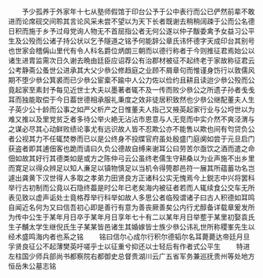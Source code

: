 <!-- { "loadSidebar": true } -->
　　予少孤养于外家年十七从塾师假馆于印台公予于公中表行而公已俨然前辈不敢进而论席砚交间聆其言论风采未尝不望以为天下长者既谢去稍稍阔疎于公而公名德日积而施于乡予过母党询人物无不首屈指公者无何公遂以仲子黻委禽予女益习公平生及公殁而公诸子持公状以乞予隧道之铭予何能辞公章氏讳怀德字天成印台其别号也世家会稽偁山里代有令人科名爵位炳朗三朝而以德行称者于今则推征君焉始公以诸生进胄监需次日久谢去晩由廷臣应诏荐公有治郡材被征不起终老于家故称征君云公考静斋公蚤世公进承其大父少叅公修趋庭之业顾不屑章句而惟谨身饬行以敦儒风期不堕少叅公箕裘而已少叅公宦槖不踰中人公力佐以俭约且耕且读迨少叅公殁而公竟起家至素封予每见近世士大夫以墨著者辄不及一传而败少叅公之所遗子孙者戋戋耳而独能取偿于今日葢世德相承服礼秉度之效非徒居积致然也少叅公继配董夫人生子英少公十龄而公事之如严父析产之日惟董夫人指己又掖英起家行业与公埒世以为难又推以及里党贫乏者多待公举火絶无沾沾市恩意与人无竞而中实介然不爽泾渭与之谋必尽其心动鲜败绩论事尤有远识故人皆不忍欺公亦不能售以欺也间有匄贷负公者公视其力不任辄焚劵而已以是公终身不投牒官府虽处殷盛门庭阒如尝于元旦启门获盗者即其逋佃客也跪而请曰久负公德故自缚来谢耳公曰劳苦尔亟饮之酒而遣之命佃如故其好行其德类如是或方之陈仲弓云公虽终老儒生守耕桑以为业声施不出乡里而寛足以得众辨足以知人亷足以镇物慎足以当机令得筦郡邑符一展其所蕴蓄功名岂遽出龚黄下汉世得人多取之孝弟力田贤良方正诸科公实无愧焉今上鋭志中兴将罢科举行古初制而公竟以石隐终葢是时公年已老矣海内被征者若而人辄续食公交车无所表见致以虚声诟处士竟格荐举行科举如故人多思公者临殁谓诸子曰古人积德如耳鸣自闻近名何为又曰信吾初心即是善行有意为善丧厥善矣公内行尤醇备详载章爰发所为传中公生于某年月日卒于某年月日享年七十有二以某年月日举塟于某里初娶袁氏生子黼太学生继倪氏生子某某皆邑诸生其婚嫁皆士族少叅公讳礼世所称稷峯先生以经术盛鸣海内者也系之铭
　　铭曰信尔心成尔行积尔德韬尔名耳薨薨达帝廷月旦孚贤良征公不起薄樊英吁嗟乎士以征重兮抑还以士轻后有作者式公平生
　　特进左柱国少师兵部尚书都察院右都御史总督贵湖川云广五省军务兼巡抚贵州等处地方恒岳朱公墓志铭

